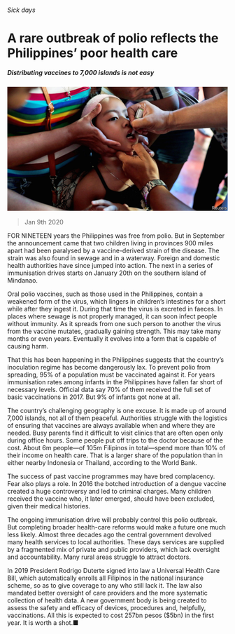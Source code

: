 ###### Sick days

# A rare outbreak of polio reflects the Philippines’ poor health care 

##### Distributing vaccines to 7,000 islands is not easy 

![image](images/20200111_ASP004_0.jpg) 

> Jan 9th 2020 

FOR NINETEEN years the Philippines was free from polio. But in September the announcement came that two children living in provinces 900 miles apart had been paralysed by a vaccine-derived strain of the disease. The strain was also found in sewage and in a waterway. Foreign and domestic health authorities have since jumped into action. The next in a series of immunisation drives starts on January 20th on the southern island of Mindanao.

Oral polio vaccines, such as those used in the Philippines, contain a weakened form of the virus, which lingers in children’s intestines for a short while after they ingest it. During that time the virus is excreted in faeces. In places where sewage is not properly managed, it can soon infect people without immunity. As it spreads from one such person to another the virus from the vaccine mutates, gradually gaining strength. This may take many months or even years. Eventually it evolves into a form that is capable of causing harm.


That this has been happening in the Philippines suggests that the country’s inoculation regime has become dangerously lax. To prevent polio from spreading, 95% of a population must be vaccinated against it. For years immunisation rates among infants in the Philippines have fallen far short of necessary levels. Official data say 70% of them received the full set of basic vaccinations in 2017. But 9% of infants got none at all.

The country’s challenging geography is one excuse. It is made up of around 7,000 islands, not all of them peaceful. Authorities struggle with the logistics of ensuring that vaccines are always available when and where they are needed. Busy parents find it difficult to visit clinics that are often open only during office hours. Some people put off trips to the doctor because of the cost. About 6m people—of 105m Filipinos in total—spend more than 10% of their income on health care. That is a larger share of the population than in either nearby Indonesia or Thailand, according to the World Bank.

The success of past vaccine programmes may have bred complacency. Fear also plays a role. In 2016 the botched introduction of a dengue vaccine created a huge controversy and led to criminal charges. Many children received the vaccine who, it later emerged, should have been excluded, given their medical histories.

The ongoing immunisation drive will probably control this polio outbreak. But completing broader health-care reforms would make a future one much less likely. Almost three decades ago the central government devolved many health services to local authorities. These days services are supplied by a fragmented mix of private and public providers, which lack oversight and accountability. Many rural areas struggle to attract doctors.

In 2019 President Rodrigo Duterte signed into law a Universal Health Care Bill, which automatically enrolls all Filipinos in the national insurance scheme, so as to give coverage to any who still lack it. The law also mandated better oversight of care providers and the more systematic collection of health data. A new government body is being created to assess the safety and efficacy of devices, procedures and, helpfully, vaccinations. All this is expected to cost 257bn pesos ($5bn) in the first year. It is worth a shot.■

